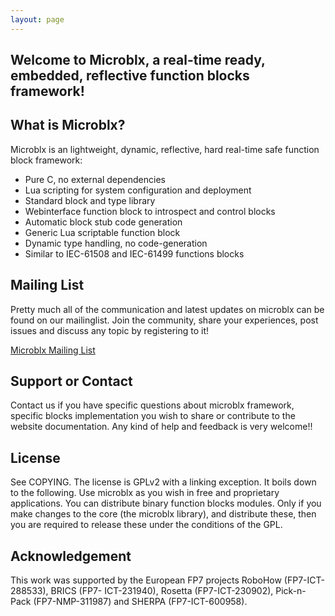 ```yaml
---
layout: page
---
```


Welcome to Microblx, a real-time ready, embedded, reflective function blocks framework!
------------------

What is Microblx?
-----------

Microblx is an lightweight, dynamic, reflective, hard real-time safe
function block framework:

 - Pure C, no external dependencies
 - Lua scripting for system configuration and deployment
 - Standard block and type library
 - Webinterface function block to introspect and control blocks
 - Automatic block stub code generation
 - Generic Lua scriptable function block
 - Dynamic type handling, no code-generation
 - Similar to IEC-61508 and IEC-61499 functions blocks

Mailing List
-----------------

Pretty much all of the communication and latest updates on microblx can be found on our mailinglist. Join the community, share your experiences, post issues and discuss any topic by registering to it!
   
[Microblx Mailing List](http://lists.mech.kuleuven.be/mailman/listinfo/microblx)

Support or Contact
------------------

Contact us if you have specific questions about microblx framework, specific blocks implementation you wish to share or contribute to the website documentation. Any kind of help and feedback is very welcome!!

License
-------

See COPYING. The license is GPLv2 with a linking exception. It boils
down to the following. Use microblx as you wish in free and
proprietary applications. You can distribute binary function blocks
modules. Only if you make changes to the core (the microblx library),
and distribute these, then you are required to release these under the
conditions of the GPL.

Acknowledgement
---------------

This work was supported by the European FP7 projects RoboHow
(FP7-ICT-288533), BRICS (FP7- ICT-231940), Rosetta (FP7-ICT-230902),
Pick-n-Pack (FP7-NMP-311987) and SHERPA (FP7-ICT-600958).